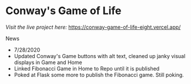 # Conway's Game of Life

*Visit the live project here:* https://conway-game-of-life-eight.vercel.app/

News

- 7/28/2020
 - Updated Conway's Game buttons with alt text, cleaned up janky visual displays in Game and Home
 - Linked Fibonacci Game in Home to Repo until it is published
 - Poked at Flask some more to publish the Fibonacci game. Still poking.

